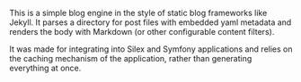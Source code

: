 This is a simple blog engine in the style of static blog frameworks like Jekyll. It parses a directory for post files with embedded yaml metadata and renders the body with Markdown (or other configurable content filters).

It was made for integrating into Silex and Symfony applications and relies on the caching mechanism of the application, rather than generating everything at once.
